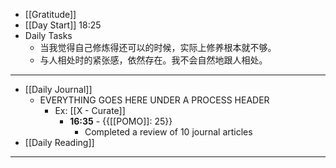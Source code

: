 - [[Gratitude]]
- [[Day Start]] 18:25
- Daily Tasks
    - 当我觉得自己修炼得还可以的时候，实际上修养根本就不够。
    - 与人相处时的紧张感，依然存在。我不会自然地跟人相处。
- ---
- [[Daily Journal]] 
    - EVERYTHING GOES HERE UNDER A PROCESS HEADER
        - Ex: [[X - Curate]]
            - **16:35** - {{[[POMO]]: 25}}
                -  Completed a review of 10 journal articles
- [[Daily Reading]]
- ---
